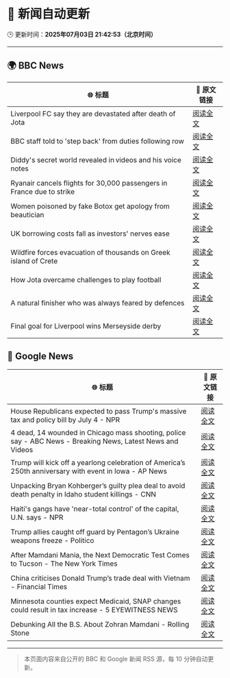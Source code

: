 # 🧠 新闻自动更新

🕒 更新时间：**2025年07月03日 21:42:53（北京时间）**

---

## 🌍 BBC News

| 🌐 标题 | 🔗 原文链接 |
|--------|-------------|
| Liverpool FC say they are devastated after death of Jota | [阅读全文](https://www.bbc.com/sport/football/articles/cx2kx7w7m34o) |
| BBC staff told to 'step back' from duties following row | [阅读全文](https://www.bbc.com/news/articles/czjkmlj1348o) |
| Diddy's secret world revealed in videos and his voice notes | [阅读全文](https://www.bbc.com/news/articles/c628r6q0n4vo) |
| Ryanair cancels flights for 30,000 passengers in France due to strike | [阅读全文](https://www.bbc.com/news/articles/cz9k37xxdkxo) |
| Women poisoned by fake Botox get apology from beautician | [阅读全文](https://www.bbc.com/news/articles/c89eey7jjeno) |
| UK borrowing costs fall as investors' nerves ease | [阅读全文](https://www.bbc.com/news/articles/ce3nj7yw2wvo) |
| Wildfire forces evacuation of thousands on Greek island of Crete | [阅读全文](https://www.bbc.com/news/articles/cd0vdkry307o) |
| How Jota overcame challenges to play football | [阅读全文](https://www.bbc.com/sport/football/videos/czeyrzeg0k3o) |
| A natural finisher who was always feared by defences | [阅读全文](https://www.bbc.com/sport/football/articles/cm2lkgmg5p7o) |
| Final goal for Liverpool wins Merseyside derby | [阅读全文](https://www.bbc.com/sport/football/videos/c0ep93v13l3o) |

## 📰 Google News

| 🌐 标题 | 🔗 原文链接 |
|--------|-------------|
| House Republicans expected to pass Trump's massive tax and policy bill by July 4 - NPR | [阅读全文](https://news.google.com/rss/articles/CBMilwFBVV95cUxPU3NVS1o5OXNqdWZMTUhPVmZYV2NtMHZQdjZvY0g1TjhyNEVIYVRRNEpjS0tFQV8zaW15RzBkUzVnUmU4a3hTX1NpbmhfaUY4dElkM3locTlSU0VINTRWZkZ0dXlNYU5WQlhQUnBJSWVCZThqVThPV3BSS09zYUx0X0V6QlFnVGkxUm5ua1ZmNTBNOTAtRnd3?oc=5) |
| 4 dead, 14 wounded in Chicago mass shooting, police say - ABC News - Breaking News, Latest News and Videos | [阅读全文](https://news.google.com/rss/articles/CBMilgFBVV95cUxOUEQxeWlLV2FiOXNaUjJLbU5IME0taGRxejFNUzgxZEdqU01PTG81OUNKSDFQenQ4Y1ZuN1M5ZTJPWVNNWlplU1VUTl9LWEpaRE9yQ0RFeE1YNHF1MFctV1l4dnZMbnZ5SUd2SFU2X0kwZlFENFE4TkpBS1BRNFFOeUI1bVdBY2Y3VEVxZE1tMF9lWGp5bmfSAZsBQVVfeXFMUFJpRmpsQXJsUTJ5NWllVXJMWXYtSXdKQlhrLTR2MmZCYXVHZUdqVlFOcFRPM3hvbkpYWERYUDhaeVhTWXFEQWxUeW05OWp3Zm9nZ0hBYl9QNUZhOVdHZ2Z0S0k2cVZIdHB3MTI5U0lSa3VMNXBpSUhGRkJyYmN6UTNLNlhmQzVOelhhcjJiTmRVRk16UWJ5bnRGNlE?oc=5) |
| Trump will kick off a yearlong celebration of America’s 250th anniversary with event in Iowa - AP News | [阅读全文](https://news.google.com/rss/articles/CBMimAFBVV95cUxQemFyQThCcTY5bER6Ykp0b1dqdkxFX2tmS19SUmEyQm8zRWdUeUFJMDUtLW5WbzV6UVhPU2pIYk9YTXdJS3ZNTjhENkN3dFZoaE56OHNBZUFzeUNROEw0Z0M5eVg0S3pLeVk5Nk1QLXJNQjI0YUdFTG15ajJRZ256UGg0YjdWRGNEMlZVWGcyalBtZUh1VE00UQ?oc=5) |
| Unpacking Bryan Kohberger’s guilty plea deal to avoid death penalty in Idaho student killings - CNN | [阅读全文](https://news.google.com/rss/articles/CBMigwFBVV95cUxNMTZNQ2JPRU1Dd09Zd3h4bVNLakNxelFtdy1zSmZiZEg5ek5WTi1pZlZ2UzRDNHVoWnN2OGlWYkhpSV9qazRFYU5EdHdnY21SMGx6a0NNRUFuc19lQjhCQ1g0RUppMktrbGVod0ZISlFYMWVHOWl1RFptMGhNRl9HT1JMY9IBiAFBVV95cUxNNmI0dUxWYnYxZ1ZnNWxmS1JTeGpGanpmVnVJbFlqOEp4Q2lmZjVBWHlYZ0ZnS1hhVFBBMV9BZFlVTEZQNXhadVo5X3NJMUdpdnBIeUp2cTFBaVY4cVltcVFjeTZfZ1VCWDNaczZ5M01FcWNmVzZ4SnZTNW12Q1hOc1lLZXNkTEt1?oc=5) |
| Haiti's gangs have 'near-total control' of the capital, U.N. says - NPR | [阅读全文](https://news.google.com/rss/articles/CBMikgFBVV95cUxQcFlBT2RHaFpoUFBMX0UzdmZFU29wSHY2Y1Y4cWJaX3dTTko4YzVkem5VRldibHVWek9kSldNVl8wMU9BcER1TG9XZ01JWUdhWUpLZXcydDk4UnFCZFJKNTFJWEkzanRrZGZJajRJaGJMN3pjRmo5LXlNcXpNM1pGNDl1bjFVUVNQdGFzODFaWjR2dw?oc=5) |
| Trump allies caught off guard by Pentagon’s Ukraine weapons freeze - Politico | [阅读全文](https://news.google.com/rss/articles/CBMikAFBVV95cUxNRUVzUXVEdTE4RHJMNUJzYmhPUXBCeXBoRWZINGd1bTBxVkJORlJobWxPaFZld2hVR0x5WmEtRXBmSmN6Y215NWxUcUZFZTlTM01NNHpwSm02dFczNHV3OWJPNE9PYS15SG0tS2RIbUdyWERCMERGSXhQcjY3UmxWU0hLQWN2cnI4RDJOa2dMcTE?oc=5) |
| After Mamdani Mania, the Next Democratic Test Comes to Tucson - The New York Times | [阅读全文](https://news.google.com/rss/articles/CBMidkFVX3lxTFBZTDFnbzZZWjFqa1BMRGRWTlFvNEZCU2w2ZTh0V21Ja21oMWtFNElEYWVfdUhKM0tadmVnUDhVMDFXa09qZXFpWWFaUkVyODlEMmxjWVMyWkRZbWFIM3JKdHllUEpYUFRDR3JJSkV1d3dVTl85TXc?oc=5) |
| China criticises Donald Trump’s trade deal with Vietnam - Financial Times | [阅读全文](https://news.google.com/rss/articles/CBMicEFVX3lxTE11WUxVM1p3SnJ2VlUwUVB4STB5VTN4U2pMNFJKTWhxRE82WGJ6Z1ZNQi1DMEp6VDg4NVVqRGFhOUczcktxTGo3ZUdycW9XQmR1OEg3NVhJSkZnZzJCNHFBRVZRRXNWd1V5cG54ajZkZGc?oc=5) |
| Minnesota counties expect Medicaid, SNAP changes could result in tax increase - 5 EYEWITNESS NEWS | [阅读全文](https://news.google.com/rss/articles/CBMiswFBVV95cUxNekJRcElUdnVUVGpST2l5YzU4U1kzeFpYNV9QNjhNNVdOa1Bkc3M5WUdQWm1DWWpEX1Y5RUZuVWlQT2ZjQVZHVkJ6SEtrNDJaUWtuYkd2MW94aG55TFhuaVRuU1pCOW9iZGFkR05PUHZKRV9OaWdteDNydXd1ZEZwTjFXbU02OE1DbDBlemhtZTVEMXFiNlJTb2kwU2hXUEFGbkJCTkkwdF8wLTJydE1sbkVkVQ?oc=5) |
| Debunking All the B.S. About Zohran Mamdani - Rolling Stone | [阅读全文](https://news.google.com/rss/articles/CBMirwFBVV95cUxPcmduV200a3lZc2ZrMFNpbDdtZGRHNjBvNlBfQ1Ribk5FeFVLRWlwbVdXSVdnREl4cHFtMUJIV2hNeHBFMC1jWkV5U25ZZVp4SWxxYmkwbUs1dlJ4Tm1ad3d6Z1k1SVZqeW9mdGhWQjMxVXROdS1qTG9jRmI5STlNNHFBb281RUtRd2h3bEs3T09FNzRYX1dZUGs4MGR2dDVfRVZGcG5EVWRyRmZXWXFr?oc=5) |

---
> 本页面内容来自公开的 BBC 和 Google 新闻 RSS 源，每 10 分钟自动更新。